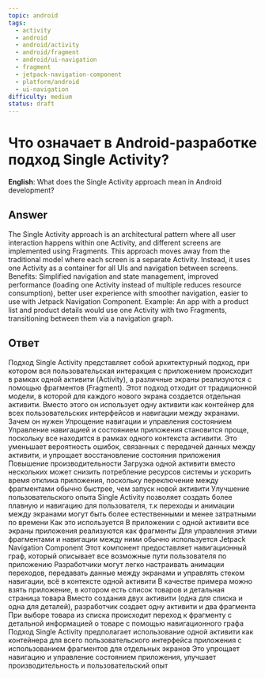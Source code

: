 ```yaml
---
topic: android
tags:
  - activity
  - android
  - android/activity
  - android/fragment
  - android/ui-navigation
  - fragment
  - jetpack-navigation-component
  - platform/android
  - ui-navigation
difficulty: medium
status: draft
---
```


# Что означает в Android-разработке подход Single Activity?

**English**: What does the Single Activity approach mean in Android development?

## Answer

The Single Activity approach is an architectural pattern where all user interaction happens within one Activity, and different screens are implemented using Fragments. This approach moves away from the traditional model where each screen is a separate Activity. Instead, it uses one Activity as a container for all UIs and navigation between screens. Benefits: Simplified navigation and state management, improved performance (loading one Activity instead of multiple reduces resource consumption), better user experience with smoother navigation, easier to use with Jetpack Navigation Component. Example: An app with a product list and product details would use one Activity with two Fragments, transitioning between them via a navigation graph.

## Ответ

Подход Single Activity представляет собой архитектурный подход, при котором вся пользовательская интеракция с приложением происходит в рамках одной активити (Activity), а различные экраны реализуются с помощью фрагментов (Fragment). Этот подход отходит от традиционной модели, в которой для каждого нового экрана создается отдельная активити. Вместо этого он использует одну активити как контейнер для всех пользовательских интерфейсов и навигации между экранами. Зачем он нужен Упрощение навигации и управления состоянием Управление навигацией и состоянием приложения становится проще, поскольку все находится в рамках одного контекста активити. Это уменьшает вероятность ошибок, связанных с передачей данных между активити, и упрощает восстановление состояния приложения Повышение производительности Загрузка одной активити вместо нескольких может снизить потребление ресурсов системы и ускорить время отклика приложения, поскольку переключение между фрагментами обычно быстрее, чем запуск новой активити Улучшение пользовательского опыта Single Activity позволяет создать более плавную и навигацию для пользователя, т.к переходы и анимации между экранами могут быть более естественными и менее затратными по времени Как это используется В приложении с одной активити все экраны приложения реализуются как фрагменты Для управления этими фрагментами и навигации между ними обычно используется Jetpack Navigation Component Этот компонент предоставляет навигационный граф, который описывает все возможные пути пользователя по приложению Разработчики могут легко настраивать анимации переходов, передавать данные между экранами и управлять стеком навигации, всё в контексте одной активити В качестве примера можно взять приложение, в котором есть список товаров и детальная страница товара Вместо создания двух активити (одна для списка и одна для деталей), разработчик создает одну активити и два фрагмента При выборе товара из списка происходит переход к фрагменту с детальной информацией о товаре с помощью навигационного графа Подход Single Activity предполагает использование одной активити как контейнера для всего пользовательского интерфейса приложения с использованием фрагментов для отдельных экранов Это упрощает навигацию и управление состоянием приложения, улучшает производительность и пользовательский опыт

